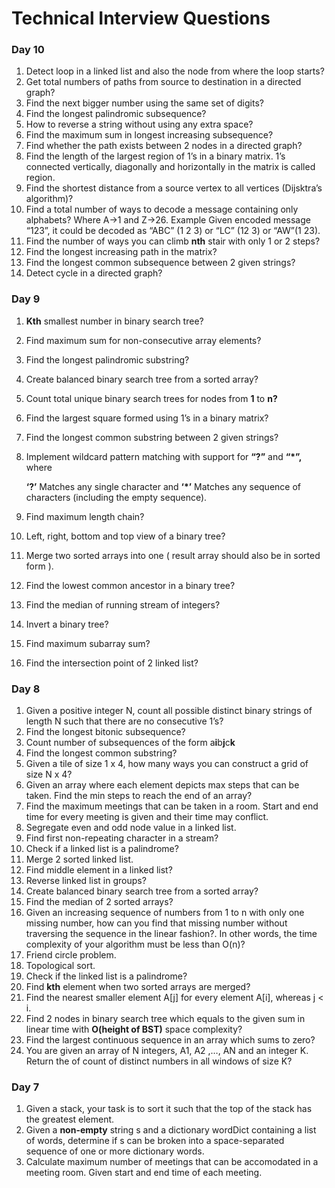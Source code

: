 # Technical Interview Questions

### Day 10

1. Detect loop in a linked list and also the node from where the loop starts?
2. Get total numbers of paths from source to destination in a directed graph?
3. Find the next bigger number using the same set of digits?
4. Find the longest palindromic subsequence?
5. How to reverse a string without using any extra space?
6. Find the maximum sum in longest increasing subsequence?
7. Find whether the path exists between 2 nodes in a directed graph?
8. Find the length of the largest region of 1’s in a binary matrix. 1’s connected vertically, diagonally and horizontally in the matrix is called region.
9. Find the shortest distance from a source vertex to all vertices \(Dijsktra’s algorithm\)?
10. Find a total number of ways to decode a message containing only alphabets? Where A→1 and Z→26. Example Given encoded message “123”, it could be decoded as “ABC” \(1 2 3\) or “LC” \(12 3\) or “AW”\(1 23\).
11. Find the number of ways you can climb **nth** stair with only 1 or 2 steps?
12. Find the longest increasing path in the matrix?
13. Find the longest common subsequence between 2 given strings?
14. Detect cycle in a directed graph?

### 

### Day 9

1. **Kth** smallest number in binary search tree?
2. Find maximum sum for non-consecutive array elements?
3. Find the longest palindromic substring?
4. Create balanced binary search tree from a sorted array?
5. Count total unique binary search trees for nodes from **1** to **n?**
6. Find the largest square formed using 1’s in a binary matrix?
7. Find the longest common substring between 2 given strings?
8. Implement wildcard pattern matching with support for **“?”** and **“\*”,** where

   **‘?’** Matches any single character and **‘\*’** Matches any sequence of characters \(including the empty sequence\).

9. Find maximum length chain?
10. Left, right, bottom and top view of a binary tree?
11. Merge two sorted arrays into one \( result array should also be in sorted form \).
12. Find the lowest common ancestor in a binary tree?
13. Find the median of running stream of integers?
14. Invert a binary tree?
15. Find maximum subarray sum?
16. Find the intersection point of 2 linked list?

### Day 8

1. Given a positive integer N, count all possible distinct binary strings of length N such that there are no consecutive 1’s?
2. Find the longest bitonic subsequence?
3. Count number of subsequences of the form a**i**b**j**c**k** 
4. Find the longest common substring?
5. Given a tile of size 1 x 4, how many ways you can construct a grid of size N x 4?
6. Given an array where each element depicts max steps that can be taken. Find the min steps to reach the end of an array?
7. Find the maximum meetings that can be taken in a room. Start and end time for every meeting is given and their time may conflict.
8. Segregate even and odd node value in a linked list.
9. Find first non-repeating character in a stream?
10. Check if a linked list is a palindrome?
11. Merge 2 sorted linked list.
12. Find middle element in a linked list?
13. Reverse linked list in groups?
14. Create balanced binary search tree from a sorted array?
15. Find the median of 2 sorted arrays?
16. Given an increasing sequence of numbers from 1 to n with only one missing number, how can you find that missing number without traversing the sequence in the linear fashion?. In other words, the time complexity of your algorithm must be less than O\(n\)?
17. Friend circle problem.
18. Topological sort.
19. Check if the linked list is a palindrome?
20. Find **kth** element when two sorted arrays are merged?
21. Find the nearest smaller element A\[j\] for every element A\[i\], whereas j &lt; i.
22. Find 2 nodes in binary search tree which equals to the given sum in linear time with **O\(height of BST\)** space complexity?
23. Find the largest continuous sequence in an array which sums to zero?
24. You are given an array of N integers, A1, A2 ,…, AN and an integer K. Return the of count of distinct numbers in all windows of size K?

### Day 7

1. Given a stack, your task is to sort it such that the top of the stack has the greatest element.
2. Given a **non-empty** string s and a dictionary wordDict containing a list of words, determine if s can be broken into a space-separated sequence of one or more dictionary words.
3. Calculate maximum number of meetings that can be accomodated in a meeting room. Given start and end time of each meeting.

